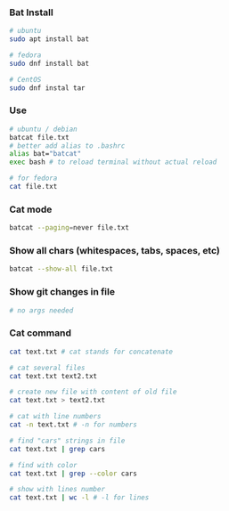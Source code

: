 ### Bat Install

```bash
# ubuntu
sudo apt install bat

# fedora
sudo dnf install bat

# CentOS
sudo dnf instal tar
```

### Use

```bash
# ubuntu / debian
batcat file.txt
# better add alias to .bashrc
alias bat="batcat"
exec bash # to reload terminal without actual reload

# for fedora
cat file.txt
```

### Cat mode

```bash
batcat --paging=never file.txt
```

### Show all chars (whitespaces, tabs, spaces, etc)

```bash
batcat --show-all file.txt
```

### Show git changes in file

```bash
# no args needed
```

### Cat command

```bash
cat text.txt # cat stands for concatenate

# cat several files
cat text.txt text2.txt

# create new file with content of old file
cat text.txt > text2.txt

# cat with line numbers
cat -n text.txt # -n for numbers

# find "cars" strings in file
cat text.txt | grep cars

# find with color
cat text.txt | grep --color cars

# show with lines number
cat text.txt | wc -l # -l for lines
```

